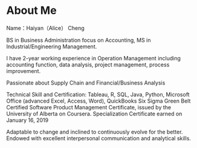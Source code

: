 # About Me 
Name：Haiyan（Alice） Cheng 

BS in Business Administration focus on Accounting, MS in Industrial/Engineering Management. 

I have 2-year working experience in Operation Management including accounting function, data analysis, project management, process improvement. 

Passionate about Supply Chain and Financial/Business Analysis 

Technical Skill and Certification: 
Tableau, R, SQL, Java, Python, Microsoft Office (advanced Excel, Access, Word), QuickBooks
Six Sigma Green Belt Certified 
Software Product Management Certificate, issued by the University of Alberta on Coursera. Specialization Certificate earned on January 16, 2019

Adaptable to change and inclined to continuously evolve for the better. 
Endowed with excellent interpersonal communication and analytical skills. 

